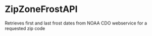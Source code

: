 # ZipZoneFrostAPI

Retrieves first and last frost dates from NOAA CDO webservice for a requested zip code
